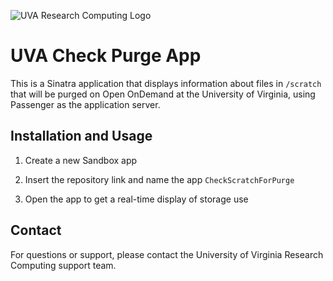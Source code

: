 ![UVA Research Computing Logo](https://learning.rc.virginia.edu/img/RC_logo.svg)
# UVA Check Purge App

This is a Sinatra application that displays information about files in `/scratch` that will be purged on Open OnDemand at the University of Virginia, using Passenger as the application server.

## Installation and Usage

1. Create a new Sandbox app

2. Insert the repository link and name the app `CheckScratchForPurge`

3. Open the app to get a real-time display of storage use

## Contact

For questions or support, please contact the University of Virginia Research Computing support team.